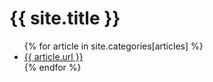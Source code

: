 <h1>{{ site.title }}</h1>
<ul>
{% for article in site.categories[articles] %}
  <li>
    <a href="{{ article.url }}">{{ article.url }}</a>
  </li>
{% endfor %}
</ul>

